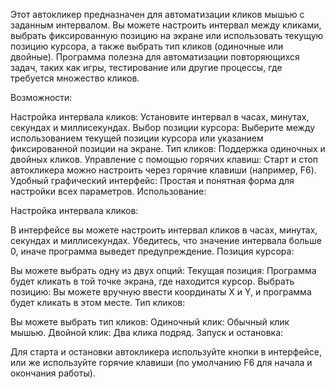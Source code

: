 Этот автокликер предназначен для автоматизации кликов мышью с заданным интервалом. Вы можете настроить интервал между кликами, выбрать фиксированную позицию на экране или использовать текущую позицию курсора, а также выбрать тип кликов (одиночные или двойные). Программа полезна для автоматизации повторяющихся задач, таких как игры, тестирование или другие процессы, где требуется множество кликов.

Возможности:

Настройка интервала кликов: Установите интервал в часах, минутах, секундах и миллисекундах.
Выбор позиции курсора: Выберите между использованием текущей позиции курсора или указанием фиксированной позиции на экране.
Тип кликов: Поддержка одиночных и двойных кликов.
Управление с помощью горячих клавиш: Старт и стоп автокликера можно настроить через горячие клавиши (например, F6).
Удобный графический интерфейс: Простая и понятная форма для настройки всех параметров.
Использование:

Настройка интервала кликов:

В интерфейсе вы можете настроить интервал кликов в часах, минутах, секундах и миллисекундах. Убедитесь, что значение интервала больше 0, иначе программа выведет предупреждение.
Позиция курсора:

Вы можете выбрать одну из двух опций:
Текущая позиция: Программа будет кликать в той точке экрана, где находится курсор.
Выбрать позицию: Вы можете вручную ввести координаты X и Y, и программа будет кликать в этом месте.
Тип кликов:

Вы можете выбрать тип кликов:
Одиночный клик: Обычный клик мышью.
Двойной клик: Два клика подряд.
Запуск и остановка:

Для старта и остановки автокликера используйте кнопки в интерфейсе, или же используйте горячие клавиши (по умолчанию F6 для начала и окончания работы).
